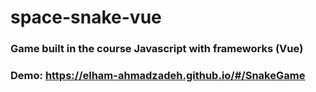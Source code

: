 # space-snake-vue


### Game built in the course Javascript with frameworks (Vue)
### Demo: https://elham-ahmadzadeh.github.io/#/SnakeGame